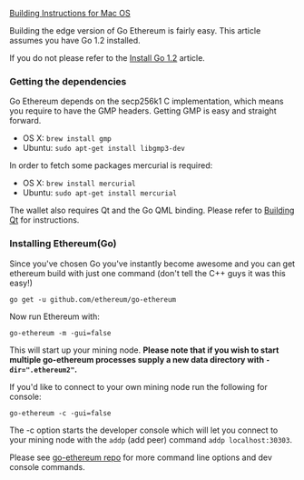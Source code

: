 [Building Instructions for Mac OS](https://github.com/ethereum/go-ethereum/wiki/Build-Mac)

Building the edge version of Go Ethereum is fairly easy. This article assumes you have Go 1.2 installed. 

If you do not please refer to the [Install Go 1.2](https://github.com/ethereum/go-ethereum/wiki/Installing-Go) article.

### Getting the dependencies

Go Ethereum  depends on the secp256k1 C implementation, which means you require to have the GMP headers. Getting GMP is easy and straight forward.

* OS X: `brew install gmp`
* Ubuntu: `sudo apt-get install libgmp3-dev`

In order to fetch some packages mercurial is required:

* OS X: `brew install mercurial`
* Ubuntu: `sudo apt-get install mercurial`

The wallet also requires Qt and the Go QML binding. Please refer to [Building Qt](https://github.com/ethereum/go-ethereum/wiki/Building-Qt) for instructions.

### Installing Ethereum(Go)

Since you've chosen Go you've instantly become awesome and you can get ethereum build with just one command (don't tell the C++ guys it was this easy!)

`go get -u github.com/ethereum/go-ethereum`

Now run Ethereum with:

`go-ethereum -m -gui=false`

This will start up your mining node. **Please note that if you wish to start multiple go-ethereum processes supply a new data directory with `-dir=".ethereum2"`.**

If you'd like to connect to your own mining node run the following for console:

`go-ethereum -c -gui=false`

The -c option starts the developer console which will let you connect to your mining node with the `addp` (add peer) command `addp localhost:30303`.

Please see [go-ethereum repo](https://github.com/ethereum/go-ethereum#command-line-options) for more command line options and dev console commands.

